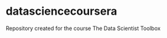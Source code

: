 datasciencecoursera
===================

Repository created for the course The Data Scientist Toolbox
